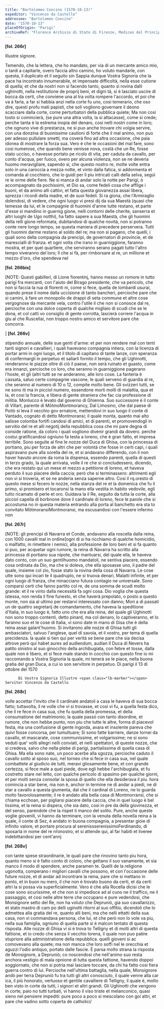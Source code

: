 ```yaml
---
title: "Bartolomeo Concino (1570-10-13)"
expeditor: "Vincenzo da Castello"
addressee: "Bartolomeo Concino"
date: "1570-10-13"
placeOfOrigin: "Parigi"
archiveRef: "Florence Archivio di Stato di Firenze, Mediceo del Principato, 562, fols. 266r-268v"
---
```



**[fol. 266r]**

Illustre signore.

Temendo, che la lettera, che ho mandato, per via di <span class="lb-marker"></span> un mercante amico mio, o tardi a capitarle, overo faccia altro camino, <span class="lb-marker"></span> ho voluto mandarle, con questa, il duplicato et il seguito sin Sappia dunque Vostra Signoria  che <span class="lb-marker"></span> la pace ha incontrato innumerabile, et impensate difficoltà, nella esse<span class="lb-marker"></span> cutione di quella; et che da nostri non si facendo tanto, quanto <span class="lb-marker"></span> si rovina dalli ughinotti, nella restitutione de proprij beni, et digni<span class="lb-marker"></span> tà, si è lasciato uscire di bocca da certi, che conviene una al<span class="lb-marker"></span> tra volta rompere l'accordo, et poi che va à farla, a far si habbia <span class="lb-marker"></span> anzi nella corte fu uno, cosi temerario, che oso dire, questi profu<span class="lb-marker"></span> mati papisti, che soli vogliono governare il deono scacciare <span class="lb-marker"></span> dalla corte, come perturbatori della pubblica quiete; Ma non cosi <span class="lb-marker"></span> tosto si comincierà, (se pure una altra volta, la si attacasse), come si <span class="lb-marker"></span> crede; perche tanta è la estrema inopia del denaro, cosi nelli nostri <span class="lb-marker"></span> come in loro; che ognuno vive di prestanza, ne si puo anche trovare <span class="lb-marker"></span> chi volgia servire, con una donzina di buonissime cautioni di forte <span class="lb-marker"></span> che il mal animo, non puo per adesso pullulare smetti, ma coverà fino <span class="lb-marker"></span> ad altra occasione, che paia idonea di mostrare la forza sua. Vero è <span class="lb-marker"></span> che le occasioni del mal fare, sono cosi numerose, che quando bene <span class="lb-marker"></span> venisse nova, costà che un Re, fosse stato ucciso, o havesse portato pe<span class="lb-marker"></span> ricolo di vita, per  caduta da cavallo, per  conto d'acqua, per fuoco, overo <span class="lb-marker"></span> per alcuna violenza, non se ne deveria huomo meravigliare, sapendo<span class="lb-marker"></span> si, che questo nostro re, molte volte entra solo in una caroccia a <span class="lb-marker"></span> mezza notte, et vinto dalla fatica, si addormenta et comanda al <span class="lb-marker"></span> cocchiero, che lo guidi per li piu intricati calli della selva, segúi<span class="lb-marker"></span> re le orme delle fiere. Ne si manca di andar solo la notte per <span class="lb-marker"></span> Parigi, ò accompagnato da pochissimi, et Dio sa, come fedeli cosa che <span class="lb-marker"></span> afflige i buoni, et da animo alli cattivi, et fatta questa giovanezza <span class="lb-marker"></span> assai libera, sprezza i ricordi della madre, et de suoi fedeli. Si ra<span class="lb-marker"></span> giona, che l'Armiraglio dolendosi, di vedere, che ogni luogo vi presi<span class="lb-marker"></span> dij da sua Maestà  (quasi che temesse da lui, et le compagnie di <span class="lb-marker"></span> huomini d'arme tutte restano, et parte d'esse si mandino in guarnig<span class="lb-marker"></span> gione, nelli contorni delle cherite, sanserra et altri luoghi de Ugo<span class="lb-marker"></span> notthi), ha fatto sapere a sua Maestà, che gli huomini della relli<span class="lb-marker"></span> gione reformata, dubitandosi di qualche novità, non si potranno  conte<span class="lb-marker"></span> nere longo tempo, se questa maniera di precedere perservera. Tutti gli <span class="lb-marker"></span> huomini darme restano al soldo del re; ma non si pagano, che <span class="lb-marker"></span> quelli, i quali sono della compagnia da prencipi, de governatori <span class="lb-marker"></span> di provincie, et de marescialli di franza. et ogni volta che irano <span class="lb-marker"></span> in guarniggione, faranno  mostra, et per quel quartiere, che serviranno <span class="lb-marker"></span> serano pagati tutto l'altro tempo viveranno  del loro; Il che si fà, <span class="lb-marker"></span> per rimborsare al re, un millione et mezzo d'oro, che spendeva nel


**[fol. 266bis]**

[NOTE: Questi gabilleri, di Lione fiorentinj, hanno messo un romore in tutto parigi fra mercanti, con  l'aiuto del Birago presidente, che va pericolo, che non si faccia la rua di florenti<span class="lb-marker"></span> ni, come si fece, quella de lombardi usurai, quando  prese il <span class="lb-marker"></span> nome dalla uccisione di tanto bancheri, percioche pare <span class="lb-marker"></span> che si camini, à fare un monopolio de drappi di <span class="lb-marker"></span> seta commune  et altre cose vergognose da mercante vela, contro l'utile <span class="lb-marker"></span> il che non si conosce dal re, percioche con  una dolce <span class="lb-marker"></span> coperta di qualche migliaio di scudi che se le dona, et col catti<span class="lb-marker"></span> vo consiglio di gente corrotta, lascierà correre l'acqua in giu al che <span class="lb-marker"></span> Ruscellai, non  troppo nostro  amico et servitore pare che concorra.

]
**[fol. 266v]**

stipendio annuale, delle sue genti d'arme: et per non rendere mal con<span class="lb-marker"></span> tenti tanti signori e cavallieri, i quali havevano compagnia intiera, con  la <span class="lb-marker"></span> licenza di portar armi in ogni luogo, et il titolo di capitano di <span class="lb-marker"></span> tante lanze, con speranza di confermargli in perpetuo et saliarli <span class="lb-marker"></span> fornito il tempo, che gli Ughinotti, renderanno  le piazze oltre di ciò <span class="lb-marker"></span> il paese, non serà ruinato et guasto, come era innanzi, percioche co<span class="lb-marker"></span> loro, che seranno  in guarniggione pagerano l'hoste, et gli (altri tutti<span class="lb-marker"></span> se ne anderanno, alle loro cose. La fanteria è cassata, saluo certe <span class="lb-marker"></span> compagnie vascone, le quali serveno di guardia al re, che seranno <span class="lb-marker"></span> al numero di 10 o 12, compite molto bene. Gli svizzeri tutti, <span class="lb-marker"></span> se ne sono iti ma in picciol numero, essendone morti molti di malattia, <span class="lb-marker"></span> qua et la, et cosi la francia, e libera di gente straniera che fac<span class="lb-marker"></span> cia professione di militia. Monlucco è levato dal governo di <span class="lb-marker"></span> Ghienna. Suo successore è il conte di Villart, parente di MōtmoMontmorancy, Dal Limosino, che dal paese di Poitò si leva il <span class="unclear">vecchio</span> gov<span class="lb-marker"></span> ernatore, mettendovi in suo luogo il conte di Vantado, cognato di detto <span class="lb-marker"></span> Montmoransi; il quale monta, quanto mai alto salisse colomba fortifi<span class="lb-marker"></span> candosi di amici, et di parenti, et promovendogli in servitio del re<span class="lb-marker"></span> et alli negotij della repubblica cosa che mi pare degna di conside <span class="lb-marker"></span> ratione, da coloro i quali vogliono divenir grandi da dovero. perche <span class="lb-marker"></span> costui gratificandosi ogniuno fa testa a loreno, che è gran fatto, et <span class="lb-marker"></span> impresa terribile. Sono seguite al fine le nozze del Duca di Ghisa, con la princessa di portiano, piu per forza de altri che per volontà <span class="lb-marker"></span> che fosse in certi capi, i quali aspiravano pure alla sorella del re, et <span class="lb-marker"></span> si andavano differendo, con il non haver havuto ancore da roma<span class="lb-marker"></span> la dispensa, essendo parenti, quella di questi in terzo  grado, la quale <span class="lb-marker"></span> arrivata, volle il re che si concludessero, dicendo, che era restato <span class="lb-marker"></span> qui un mese et mezzo a petitione di loreno, et haveva perduto il suo <span class="lb-marker"></span> piacere della caccia; però che si terminassero: altrimenti egli non <span class="lb-marker"></span> vi si troveria, et se ne anderia senza saperne altro. Cosi il <span class="unclear">rq.oresto</span> di <span class="lb-marker"></span> questo mese si fecero le nozze, nella stanza del re et la domenica <span class="lb-marker"></span> che fu il primo, si promisero et tocaronsi la mano ella vestita <span class="lb-marker"></span> in habito vedovile, egli tutto ricamato di perle et oro. Guidava <span class="lb-marker"></span> la il Re, seguito da tutta la corte, alla picciol capella di borbnone dove il cardinale di loreno, fece le parole che si accostuma<span class="lb-marker"></span> no in questa materia entrando alla porta al banchetto era sta<span class="lb-marker"></span> to convitato MōtmoransiMontmoransi, ma escusandosi con l'essere infermo non 


**[fol. 267r]**

[NOTE: gli prencipi di Navarra et Conde, andavano alla <span class="lb-marker"></span> roscella dalla reina, con 1000 cavalli mal in ordine]ogni di si ha ricchiamo di qualche homicidio, o malfatto, <span class="lb-marker"></span> in rimettere i nemici, alla professione de loro beni et si fa <span class="lb-marker"></span> quanto si puo, per acquetar ogni rumore, la reina di Navarra ha scritto alla princessa di portiano sua nipote, che <span class="lb-marker"></span> <span class="unclear">mantuarsi</span>, del quale ella, le haveva dato conto, con <span class="lb-marker"></span> un suo gentilhuomo mandatoli, ne sentiva piacere, essendo <span class="lb-marker"></span> cosa ordinata da Dio, ma che si doleva, che ella sposasse <span class="lb-marker"></span> uno, il padre del quale, insieme col zio, fosse stato la rovina <span class="lb-marker"></span> della cosa di Navarra. Le cose utte sono qui incari<span class="lb-marker"></span> te il quadruplo, ne si truova denari, Malatti infinite, et <span class="lb-marker"></span> per ogni luogo di franza, che minacciano futura contagio<span class="lb-marker"></span> ne universale. Sono comparsi certi che fanno partito col <span class="lb-marker"></span> re, de una somma  de scudi molto grande: et il re vinto <span class="lb-marker"></span> dalla necessità fa ogni cosa. Dio voglia che questa istessa, <span class="lb-marker"></span> non renda il fine funesto, et che haverà <span class="unclear">prepolato</span>, o posto <span class="lb-marker"></span> a questo monte, non  sia al ultimo per restarvi interessato <span class="lb-marker"></span> con danno; Mori a di passati un de quattro segretarij de <span class="lb-marker"></span> comandamento, che haveva la speditione d'Italia, in suo <span class="lb-marker"></span> luogo è, fatto uno che era alla reina, del quale gli <span class="lb-marker"></span> Ughinotti non sono troppo contenti, detto pinard, ma col <span class="lb-marker"></span> denaro, lo captiveranno, et lo faranno  suo et le cose di <span class="lb-marker"></span> Italia, vi sono date in mano di Gisa che è della reina<span class="lb-marker"></span> assai galant'huomo. Si invitarono alle nozze di Ghisa<span class="lb-marker"></span> tutti gli ambasciatori, salvuo l'anglese, quel di savoia, <span class="lb-marker"></span> et il vostro, per tema di quella precidenza. la quale <span class="lb-marker"></span> si tien qui per verità se bene pare che sia decisa altrove però qui habet aures ad audiendum, audian<span class="lb-marker"></span> Il Duca di Nevers ha patito sinistro al suo ginocchio della <span class="lb-marker"></span> archibugiata, con febre et tosse, dalla quale non  è libero, <span class="lb-marker"></span> et si fece male stando in cocchio con questo fine io mi <span class="lb-marker"></span> raccomando  a Vostra Signoria  la quale, mi tenerà se le piace, nella buona <span class="lb-marker"></span> gratia del gran Duca, a cui io son servitore in perpetuo. <span class="lb-marker"></span> Di parigi il 13 di ottobre del 1570


          Di Vostra Signoria Illustre <span class="lb-marker"></span> Servitor Vincenzo da Castello


**[fol. 268r]**

volle accettar l'invito che il cardinale andatoli a casa <span class="lb-marker"></span> le haveva di sua bocca fatto; tuttavolta, il re volle <span class="lb-marker"></span> che vi si trovasse, et cosi vi fu, a quella festa dico, che <span class="lb-marker"></span> il re fece in casa sua, che fu quella della promessa, <span class="lb-marker"></span> et della consumatione del matrimonio; la quale passò <span class="lb-marker"></span> con tanto disordine, et rumore, che non hebbe punto, <span class="lb-marker"></span> non piu che tutte le altre, forma di piacevol festa, ma <span class="lb-marker"></span> una confusione di gente ingorda, avara et insolente <span class="lb-marker"></span> pareva che quivi fosse concorsa, per tumultuare; Si sono <span class="lb-marker"></span> fatte barriere, danze tornei da cavallo, et mascarate, <span class="lb-marker"></span> cose communissime, et volgarissime; ne si sono veduti <span class="lb-marker"></span> que' volti allegri nelli conviati, et nelli spettatori, <span class="lb-marker"></span> di queste nozze, che si credeva, salvo che nella plebe <span class="lb-marker"></span> di parigi, partialissima di quella casa di Ghisa. Ma <span class="lb-marker"></span> ella sono nate, un poco acerbe alla <span class="unclear">sgozza</span>, percioche caduto <span class="lb-marker"></span> il cavallo sotto al sposo suo, nel torneo che si fece in casa <span class="lb-marker"></span> sua, nel quale combattete al giudicio de tutti, meravi<span class="lb-marker"></span> gliosamente bene, et con grande certezza, si fece male <span class="lb-marker"></span> a quel piede, dove egli hebbe l'archibugiata, et fu costretto <span class="lb-marker"></span> stare nel letto, con qualche pericolo di spasimo per qualche <span class="lb-marker"></span> giorni, et per molti senza consolar la sposa di quello che <span class="lb-marker"></span> ella desiderava il piu. hora comincia a star bene, ma <span class="lb-marker"></span> non è, anchor in termine ne di andar a piedi, ne di star a <span class="lb-marker"></span> cavallo a questa giumenta, dal che il cardinal di Loreno, <span class="lb-marker"></span> ne lo guarda molto favorolosamente; il re è andato alla <span class="lb-marker"></span> bella casa di Montmorransi, che si chiama ecchoan, per <span class="lb-marker"></span> pigliarsi piacere della caccia, che in quel luogo è bel<span class="lb-marker"></span> lissima, et la reina si dispera, che sia dato, cosi in pre<span class="lb-marker"></span> da della giovinezza, et del senso, parendole che la rispet<span class="lb-marker"></span> ti manco del solito. Pure, anche queste voglie giovenili, vi <span class="lb-marker"></span> hanno da terminare, con la venuta della novella reina a <span class="lb-marker"></span> la quale, il conte di Sez, è andato in buona compagnia, a <span class="lb-marker"></span> presentar gioie di infinito valore, et portare procura al serenissserenissimoFerdinando, di sposarla in nome del re nr̄onostro, et si attende <span class="lb-marker"></span> qui, al far habiti et <span class="unclear">liveree</span> indebittandosi per cent'annj


**[fol. 268v]**

con tante spese straordinarie, le quali pare che rinovino tanto <span class="lb-marker"></span> piu hora, quanto meno si è fatto conto di coloro, che gettano il <span class="lb-marker"></span> suo vanamente, et sia manco il modo di spendere, anche paramen <span class="lb-marker"></span> te. Quelli de la religione ugonotta, comperano i migliori cavalli <span class="lb-marker"></span> che possono, et con  l'occasione delle future nozze, et di andar ad <span class="lb-marker"></span> incontrare la reina, pare che si mettano in ponto, et in buon nu<span class="lb-marker"></span> mero, il che non è trovato buono da certi, et da certi altri <span class="lb-marker"></span> la si possa via superficialmente. Vero è che alla Rocella dicisi <span class="lb-marker"></span> che le cose sono sicurissime, et che non si impedisce ad al<span class="lb-marker"></span> cuno ne il traffico, ne il passaggio, et cosi nelle altre terre <span class="lb-marker"></span> che occupano e pure vedendosi, che Monsignore <span class="unclear">setto</span> del Re, non <span class="lb-marker"></span> ha voluto che Depruniò, gia suo cavallarizzo, et stato mastro di cam <span class="lb-marker"></span> po delli uginotti ritorni al suo offitio, dicendoli che lo admettea <span class="lb-marker"></span> alla gratia del re, quanto alli beni, ma che nelli ettatti della <span class="lb-marker"></span> sua casa, non vi commandava  persona, che lui, et che però non  lo vole<span class="lb-marker"></span> va piu, nella sua famiglia, ogniuno di quella parte si è malcon<span class="lb-marker"></span> tentato di questa risposta. Alle nozze di Ghisa vi si è trova<span class="lb-marker"></span> to Telligny et di molti altri di questa  fattione, et io credo che <span class="lb-marker"></span> senza il vecchio lorena, il quale non puo patire <span class="unclear">stupriore</span><span class="lb-marker"></span> alla administratione della repubblica. quelli gioveni si ac<span class="lb-marker"></span> comovevano alla quiete; ma non manca che loro soffi nel<span class="lb-marker"></span> le orecchia et aguzzi l'odio antiquo, portato dalle fascie. È <span class="lb-marker"></span> parsa molto strana la risposta de Monsignore, a <span class="unclear">Depruniò</span>; co<span class="lb-marker"></span> noscendosi che nell'animo suo resta anchora vestigio di <span class="lb-marker"></span> mala opnione di tutta questa  fattione, havendo doppoi <span class="lb-marker"></span> soggiornato, che non si potria mai lasciare toccare, da chi ha <span class="lb-marker"></span> fatto cosi fiera guerra contro di lui. Percioche nell'ultima <span class="lb-marker"></span> battaglia, nella quale, Monsignore  andò per terra <span class="unclear">Depruniò</span><span class="lb-marker"></span> fu tra tutti gli altri conosciuto, il quale venne alla car<span class="lb-marker"></span> ica, il più honorato, vertuoso et gentile cavalliere di <span class="lb-marker"></span> Telligny, il quale è, molto ben visto in corte da tutti, i <span class="lb-marker"></span> signori  et altri grandi. Gli Ughinotti che vengono in corte, paio<span class="lb-marker"></span> no tutti turbati, vi hanno  il viso triste et melanconico, quasi <span class="lb-marker"></span> sieno nel pensiere impediti: pure poco a poco si mescolano <span class="lb-marker"></span> con goi altri, et pare che vadino sotto coperta de catholici/

